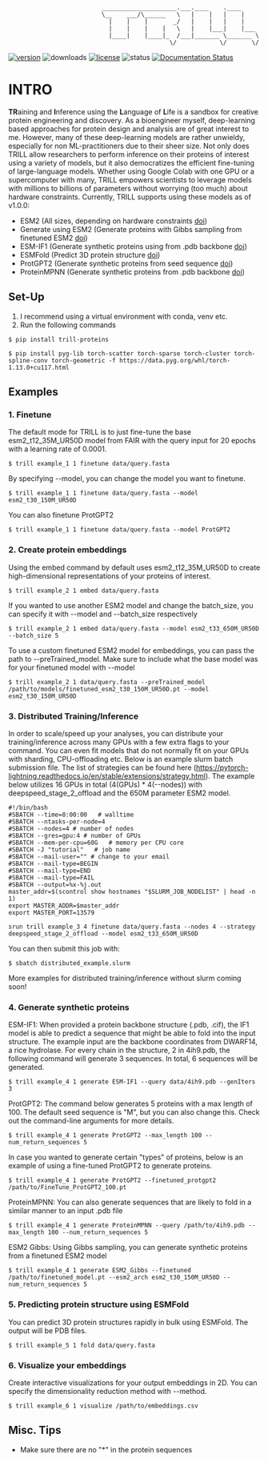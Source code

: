                               _____________________.___.____    .____     
                              \__    ___/\______   \   |    |   |    |    
                                |    |    |       _/   |    |   |    |    
                                |    |    |    |   \   |    |___|    |___ 
                                |____|    |____|_  /___|_______ \_______ \
                                                 \/            \/       \/

[![version](https://img.shields.io/pypi/v/trill-proteins?color=blueviolet&style=flat-square)](https://pypi.org/project/trill-proteins)
![downloads](https://img.shields.io/pypi/dm/trill-proteins?color=blueviolet&style=flat-square)
[![license](https://img.shields.io/pypi/l/trill-proteins?color=blueviolet&style=flat-square)](LICENSE)
![status](https://github.com/martinez-zacharya/TRILL/workflows/CI/badge.svg?style=flat-square&color=blueviolet)
[![Documentation Status](https://readthedocs.org/projects/trill/badge/?version=latest&style=flat-square)](https://trill.readthedocs.io/en/latest/?badge=latest)
# INTRO
**TR**aining and **I**nference using the **L**anguage of **L**ife is a sandbox for creative protein engineering and discovery. As a bioengineer myself, deep-learning based approaches for protein design and analysis are of great interest to me. However, many of these deep-learning models are rather unwieldy, especially for non ML-practitioners due to their sheer size. Not only does TRILL allow researchers to perform inference on their proteins of interest using a variety of models, but it also democratizes the efficient fine-tuning of large-language models. Whether using Google Colab with one GPU or a supercomputer with many, TRILL empowers scientists to leverage models with millions to billions of parameters without worrying (too much) about hardware constraints. Currently, TRILL supports using these models as of v1.0.0:
- ESM2 (All sizes, depending on hardware constraints [doi](https://doi.org/10.1101/2022.07.20.500902))
- Generate using ESM2 (Generate proteins with Gibbs sampling from finetuned ESM2 [doi](https://doi.org/10.1101/2021.01.26.428322))
- ESM-IF1 (Generate synthetic proteins using from .pdb backbone [doi](https://doi.org/10.1101/2022.04.10.487779))
- ESMFold (Predict 3D protein structure [doi](https://doi.org/10.1101/2022.07.20.500902))
- ProtGPT2 (Generate synthetic proteins from seed sequence [doi](https://doi.org/10.1038/s41467-022-32007-7))
- ProteinMPNN (Generate synthetic proteins from .pdb backbone [doi](https://doi.org/10.1101/2022.06.03.494563))

## Set-Up
1. I recommend using a virtual environment with conda, venv etc.
2. Run the following commands
```
$ pip install trill-proteins
```
```
$ pip install pyg-lib torch-scatter torch-sparse torch-cluster torch-spline-conv torch-geometric -f https://data.pyg.org/whl/torch-1.13.0+cu117.html
```

## Examples

### 1. Finetune
  The default mode for TRILL is to just fine-tune the base esm2_t12_35M_UR50D model from FAIR with the query input for 20 epochs with a learning rate of 0.0001.
  ```
  $ trill example_1 1 finetune data/query.fasta
  ```
  By specifying --model, you can change the model you want to finetune.
  ```
  $ trill example_1 1 finetune data/query.fasta --model esm2_t30_150M_UR50D
  ```
  You can also finetune ProtGPT2
  ```
  $ trill example_1 1 finetune data/query.fasta --model ProtGPT2
  ```
### 2. Create protein embeddings
  Using the embed command by default uses esm2_t12_35M_UR50D to create high-dimensional representations of your proteins of interest.
  ```
  $ trill example_2 1 embed data/query.fasta
  ```  
  If you wanted to use another ESM2 model and change the batch_size, you can specify it with --model and --batch_size respectively
  ```
  $ trill example_2 1 embed data/query.fasta --model esm2_t33_650M_UR50D --batch_size 5
  ```
  To use a custom finetuned ESM2 model for embeddings, you can pass the path to --preTrained_model. Make sure to include what the base model was for your finetuned model with --model
  ```
  $ trill example_2 1 data/query.fasta --preTrained_model /path/to/models/finetuned_esm2_t30_150M_UR50D.pt --model esm2_t30_150M_UR50D
  ```
### 3. Distributed Training/Inference
  In order to scale/speed up your analyses, you can distribute your training/inference across many GPUs with a few extra flags to your command. You can even fit models that do not normally fit on your GPUs with sharding, CPU-offloading etc. Below is an example slurm batch submission file. The list of strategies can be found here (https://pytorch-lightning.readthedocs.io/en/stable/extensions/strategy.html). The example below utilizes 16 GPUs in total (4(GPUs) * 4(--nodes)) with deepspeed_stage_2_offload and the 650M parameter ESM2 model.
  ```shell
  #!/bin/bash
  #SBATCH --time=8:00:00   # walltime
  #SBATCH --ntasks-per-node=4
  #SBATCH --nodes=4 # number of nodes
  #SBATCH --gres=gpu:4 # number of GPUs
  #SBATCH --mem-per-cpu=60G   # memory per CPU core
  #SBATCH -J "tutorial"   # job name
  #SBATCH --mail-user="" # change to your email
  #SBATCH --mail-type=BEGIN
  #SBATCH --mail-type=END
  #SBATCH --mail-type=FAIL
  #SBATCH --output=%x-%j.out
  master_addr=$(scontrol show hostnames "$SLURM_JOB_NODELIST" | head -n 1)
  export MASTER_ADDR=$master_addr
  export MASTER_PORT=13579
  
  srun trill example_3 4 finetune data/query.fasta --nodes 4 --strategy deepspeed_stage_2_offload --model esm2_t33_650M_UR50D
  ```
  You can then submit this job with:
  ```
  $ sbatch distributed_example.slurm
  ```
  More examples for distributed training/inference without slurm coming soon!

### 4. Generate synthetic proteins
   ESM-IF1: When provided a protein backbone structure (.pdb, .cif), the IF1 model is able to predict a sequence that might be able to fold into the input structure. The example input are the backbone coordinates from DWARF14, a rice hydrolase. For every chain in the structure, 2 in 4ih9.pdb, the following command will generate 3 sequences. In total, 6 sequences will be generated.
  ```
  $ trill example_4 1 generate ESM-IF1 --query data/4ih9.pdb --genIters 3
  ```
  ProtGPT2: The command below generates 5 proteins with a max length of 100. The default seed sequence is "M", but you can also change this. Check out the command-line arguments for more details.
  ```
  $ trill example_4 1 generate ProtGPT2 --max_length 100 --num_return_sequences 5
  ```
  In case you wanted to generate certain "types" of proteins, below is an example of using a fine-tuned ProtGPT2 to generate proteins.
  ```
  $ trill example_4 1 generate ProtGPT2 --finetuned_protgpt2 /path/to/FineTune_ProtGPT2_100.pt
  ```
  ProteinMPNN: You can also generate sequences that are likely to fold in a similar manner to an input .pdb file
  ```
  $ trill example_4 1 generate ProteinMPNN --query /path/to/4ih9.pdb --max_length 100 --num_return_sequences 5
  ```
  ESM2 Gibbs: Using Gibbs sampling, you can generate synthetic proteins from a finetuned ESM2 model
  ```
  $ trill example_4 1 generate ESM2_Gibbs --finetuned /path/to/finetuned_model.pt --esm2_arch esm2_t30_150M_UR50D --num_return_sequences 5
  ```
### 5. Predicting protein structure using ESMFold
  You can predict 3D protein structures rapidly in bulk using ESMFold. The output will be PDB files.
  ```
  $ trill example_5 1 fold data/query.fasta
  ```  
  
### 6. Visualize your embeddings
  Create interactive visualizations for your output embeddings in 2D. You can specify the dimensionality reduction method with --method.
  ```
  $ trill example_6 1 visualize /path/to/embeddings.csv
  ```  
## Misc. Tips

- Make sure there are no "\*" in the protein sequences
